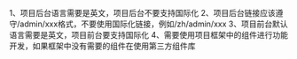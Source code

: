 1、项目后台语言需要是英文，项目后台不要支持国际化
2、项目后台链接应该遵守/admin/xxx格式，不要使用国际化链接，例如/zh/admin/xxx
3、项目前台默认语言需要是英文，项目前台要支持国际化
4、需要使用项目框架中的组件进行功能开发，如果框架中没有需要的组件在使用第三方组件库